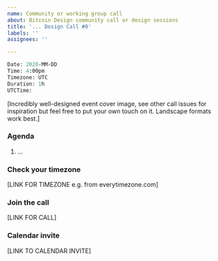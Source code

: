 ```yaml
---
name: Community or working group call
about: Bitcoin Design community call or design sessions
title: '... Design Call #0'
labels: ''
assignees: ''

---
```


```meta
Date: 2020-MM-DD
Time: 4:00pm
Timezone: UTC
Duration: 1h
UTCTime: 
```

[Incredibly well-designed event cover image, see other call issues for inspiration but feel free to put your own touch on it. Landscape formats work best.]

### Agenda

1. ...

### Check your timezone

[LINK FOR TIMEZONE e.g. from everytimezone.com]

### Join the call

[LINK FOR CALL]

### Calendar invite

[LINK TO CALENDAR INVITE]
